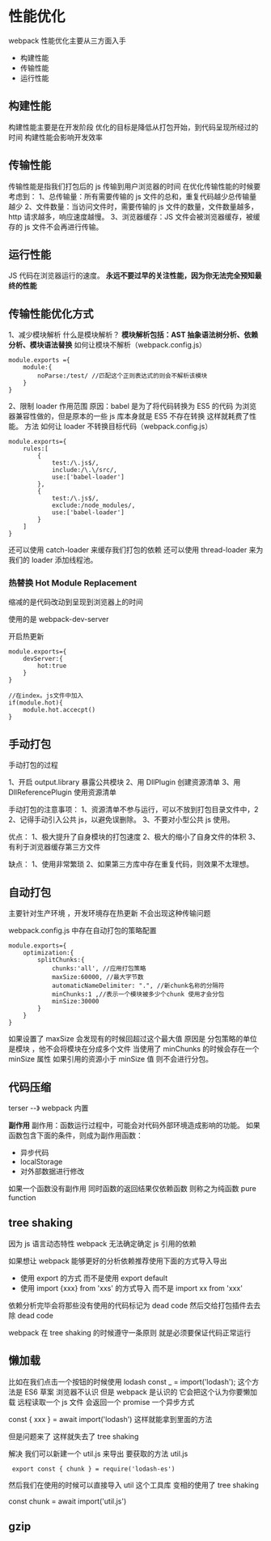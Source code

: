 # 性能优化

webpack 性能优化主要从三方面入手

- 构建性能
- 传输性能
- 运行性能

## 构建性能

构建性能主要是在开发阶段
优化的目标是降低从打包开始，到代码呈现所经过的时间
构建性能会影响开发效率

## 传输性能

传输性能是指我们打包后的 js 传输到用户浏览器的时间
在优化传输性能的时候要考虑到：
1、总传输量：所有需要传输的 js 文件的总和，重复代码越少总传输量越少
2、文件数量：当访问文件时，需要传输的 js 文件的数量，文件数量越多，http 请求越多，响应速度越慢。
3、浏览器缓存：JS 文件会被浏览器缓存，被缓存的 js 文件不会再进行传输。

## 运行性能

JS 代码在浏览器运行的速度。
**永远不要过早的关注性能，因为你无法完全预知最终的性能**

## 传输性能优化方式

1、减少模块解析
什么是模块解析？
**模块解析包括：AST 抽象语法树分析、依赖分析、模块语法替换**
如何让模块不解析（webpack.config.js）

```
module.exports ={
    module:{
        noParse:/test/ //匹配这个正则表达式的则会不解析该模块
    }
}
```

2、限制 loader 作用范围
原因：babel 是为了将代码转换为 ES5 的代码 为浏览器兼容性做的，但是原本的一些 js 库本身就是 ES5 不存在转换 这样就耗费了性能。
方法
如何让 loader 不转换目标代码（webpack.config.js）

```
module.exports={
    rules:[
        {
            test:/\.js$/,
            include:/\.\/src/,
            use:['babel-loader']
        },
        {
            test:/\.js$/,
            exclude:/node_modules/,
            use:['babel-loader']
        }
    ]
}
```

还可以使用 catch-loader 来缓存我们打包的依赖
还可以使用 thread-loader 来为我们的 loader 添加线程池。

### 热替换 Hot Module Replacement

缩减的是代码改动到呈现到浏览器上的时间

使用的是 webpack-dev-server

开启热更新

```
module.exports={
    devServer:{
        hot:true
    }
}

//在index。js文件中加入
if(module.hot){
    module.hot.accecpt()
}
```

## 手动打包

手动打包的过程

1、开启 output.library 暴露公共模块
2、用 DllPlugin 创建资源清单
3、用 DllReferencePlugin 使用资源清单

手动打包的注意事项：
1、资源清单不参与运行，可以不放到打包目录文件中，2
2、记得手动引入公共 js，以避免误删除。
3、不要对小型公共 js 使用。

优点：
1、极大提升了自身模块的打包速度
2、极大的缩小了自身文件的体积
3、有利于浏览器缓存第三方文件

缺点：
1、使用非常繁琐
2、如果第三方库中存在重复代码，则效果不太理想。

## 自动打包

主要针对生产环境 ，开发环境存在热更新 不会出现这种传输问题

webpack.config.js 中存在自动打包的策略配置

```
module.exports={
    optimization:{
        splitChunks:{
            chunks:'all', //应用打包策略
            maxSize:60000, //最大字节数
            automaticNameDelimiter: ".", //新chunk名称的分隔符
            minChunks:1 ,//表示一个模块被多少个chunk 使用才会分包
            minSize:30000
        }
    }
}
```

如果设置了 maxSize 会发现有的时候回超过这个最大值 原因是 分包策略的单位是模块 ，他不会将模块在分成多个文件
当使用了 minChunks 的时候会存在一个 minSize 属性 如果引用的资源小于 minSize 值 则不会进行分包。

## 代码压缩

terser --》 webpack 内置

**副作用**
副作用：函数运行过程中，可能会对代码外部环境造成影响的功能。
如果函数包含下面的条件，则成为副作用函数：

- 异步代码
- localStorage
- 对外部数据进行修改

如果一个函数没有副作用 同时函数的返回结果仅依赖函数 则称之为纯函数 pure function

## tree shaking

因为 js 语言动态特性 webpack 无法确定确定 js 引用的依赖

如果想让 webpack 能够更好的分析依赖推荐使用下面的方式导入导出

- 使用 export 的方式 而不是使用 export default
- 使用 import {xxx} from 'xxs' 的方式导入 而不是 import xx from 'xxx'

依赖分析完毕会将那些没有使用的代码标记为 dead code 然后交给打包插件去去除 dead code

webpack 在 tree shaking 的时候遵守一条原则 就是必须要保证代码正常运行

## 懒加载

比如在我们点击一个按钮的时候使用 lodash
const \_ = import('lodash');
这个方法是 ES6 草案 浏览器不认识 但是 webpack 是认识的 它会把这个认为你要懒加载 远程读取一个 js 文件
会返回一个 promise 一个异步方式

const { xxx } = await import('lodash')
这样就能拿到里面的方法

但是问题来了 这样就失去了 tree shaking

解决 我们可以新建一个 util.js 来导出 要获取的方法
util.js

```
 export const { chunk } = require('lodash-es')
```

然后我们在使用的时候可以直接导入 util 这个工具库 变相的使用了 tree shaking

const chunk = await import('util.js')


## gzip
    